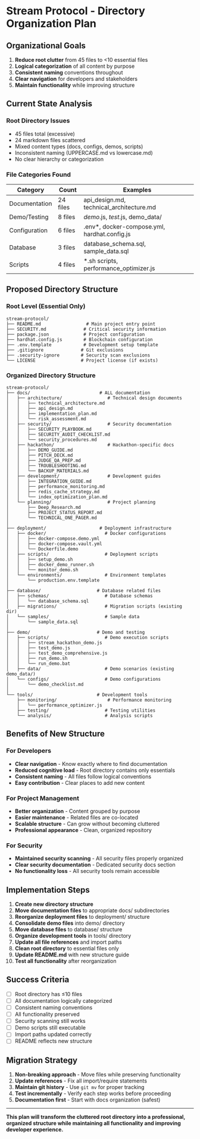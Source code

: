 # Stream Protocol - Directory Organization Plan

## **Organizational Goals**

1. **Reduce root clutter** from 45 files to <10 essential files
2. **Logical categorization** of all content by purpose
3. **Consistent naming** conventions throughout
4. **Clear navigation** for developers and stakeholders
5. **Maintain functionality** while improving structure

## **Current State Analysis**

### **Root Directory Issues**
- 45 files total (excessive)
- 24 markdown files scattered
- Mixed content types (docs, configs, demos, scripts)
- Inconsistent naming (UPPERCASE.md vs lowercase.md)
- No clear hierarchy or categorization

### **File Categories Found**
| **Category** | **Count** | **Examples** |
|-------------|-----------|--------------|
| Documentation | 24 files | api_design.md, technical_architecture.md |
| Demo/Testing | 8 files | *demo*.js, *test*.js, demo_data/ |
| Configuration | 6 files | .env*, docker-compose.yml, hardhat.config.js |
| Database | 3 files | database_schema.sql, sample_data.sql |
| Scripts | 4 files | *.sh scripts, performance_optimizer.js |

## **Proposed Directory Structure**

### **Root Level (Essential Only)**
```
stream-protocol/
├── README.md                 # Main project entry point
├── SECURITY.md              # Critical security information
├── package.json             # Project configuration
├── hardhat.config.js        # Blockchain configuration
├── .env.template            # Development setup template
├── .gitignore              # Git exclusions
├── .security-ignore        # Security scan exclusions
└── LICENSE                 # Project license (if exists)
```

### **Organized Directory Structure**
```
stream-protocol/
├── docs/                          # ALL documentation
│   ├── architecture/                 # Technical design documents
│   │   ├── technical_architecture.md
│   │   ├── api_design.md
│   │   ├── implementation_plan.md
│   │   └── risk_assessment.md
│   ├── security/                     # Security documentation
│   │   ├── SECURITY_PLAYBOOK.md
│   │   ├── SECURITY_AUDIT_CHECKLIST.md
│   │   └── security_procedures.md
│   ├── hackathon/                    # Hackathon-specific docs
│   │   ├── DEMO_GUIDE.md
│   │   ├── PITCH_DECK.md
│   │   ├── JUDGE_QA_PREP.md
│   │   ├── TROUBLESHOOTING.md
│   │   └── BACKUP_MATERIALS.md
│   ├── development/                  # Development guides
│   │   ├── INTEGRATION_GUIDE.md
│   │   ├── performance_monitoring.md
│   │   ├── redis_cache_strategy.md
│   │   └── index_optimization_plan.md
│   └── planning/                     # Project planning
│       ├── Deep_Research.md
│       ├── PROJECT_STATUS_REPORT.md
│       └── TECHNICAL_ONE_PAGER.md
│
├── deployment/                    # Deployment infrastructure
│   ├── docker/                      # Docker configurations
│   │   ├── docker-compose.demo.yml
│   │   ├── docker-compose.vault.yml
│   │   └── Dockerfile.demo
│   ├── scripts/                     # Deployment scripts
│   │   ├── setup_demo.sh
│   │   ├── docker_demo_runner.sh
│   │   └── monitor_demo.sh
│   └── environments/                # Environment templates
│       └── production.env.template
│
├── database/                     # Database related files
│   ├── schemas/                     # Database schemas
│   │   └── database_schema.sql
│   ├── migrations/                  # Migration scripts (existing dir)
│   └── samples/                     # Sample data
│       └── sample_data.sql
│
├── demo/                         # Demo and testing
│   ├── scripts/                     # Demo execution scripts
│   │   ├── stream_hackathon_demo.js
│   │   ├── test_demo.js
│   │   ├── test_demo_comprehensive.js
│   │   ├── run_demo.sh
│   │   └── run_demo.bat
│   ├── data/                        # Demo scenarios (existing demo_data/)
│   └── configs/                     # Demo configurations
│       └── demo_checklist.md
│
└── tools/                        # Development tools
    ├── monitoring/                   # Performance monitoring
    │   └── performance_optimizer.js
    ├── testing/                     # Testing utilities
    └── analysis/                    # Analysis scripts
```

## **Benefits of New Structure**

### **For Developers**
- **Clear navigation** - Know exactly where to find documentation
- **Reduced cognitive load** - Root directory contains only essentials
- **Consistent naming** - All files follow logical conventions
- **Easy contribution** - Clear places to add new content

### **For Project Management**
- **Better organization** - Content grouped by purpose
- **Easier maintenance** - Related files are co-located
- **Scalable structure** - Can grow without becoming cluttered
- **Professional appearance** - Clean, organized repository

### **For Security**
- **Maintained security scanning** - All security files properly organized
- **Clear security documentation** - Dedicated security docs section
- **No functionality loss** - All security tools remain accessible

## **Implementation Steps**

1. **Create new directory structure**
2. **Move documentation files** to appropriate docs/ subdirectories
3. **Reorganize deployment files** to deployment/ structure
4. **Consolidate demo files** into demo/ directory
5. **Move database files** to database/ structure
6. **Organize development tools** in tools/ directory
7. **Update all file references** and import paths
8. **Clean root directory** to essential files only
9. **Update README.md** with new structure guide
10. **Test all functionality** after reorganization

## **Success Criteria**

- [ ] Root directory has ≤10 files
- [ ] All documentation logically categorized
- [ ] Consistent naming conventions
- [ ] All functionality preserved
- [ ] Security scanning still works
- [ ] Demo scripts still executable
- [ ] Import paths updated correctly
- [ ] README reflects new structure

## **Migration Strategy**

1. **Non-breaking approach** - Move files while preserving functionality
2. **Update references** - Fix all import/require statements
3. **Maintain git history** - Use `git mv` for proper tracking
4. **Test incrementally** - Verify each step works before proceeding
5. **Documentation first** - Start with docs organization (safest)

---

**This plan will transform the cluttered root directory into a professional, organized structure while maintaining all functionality and improving developer experience.**